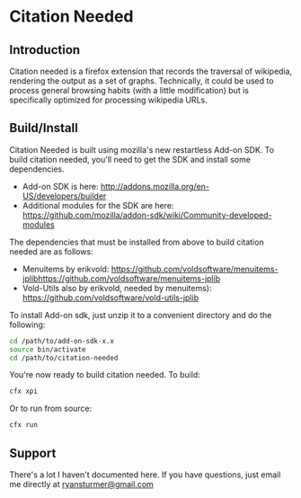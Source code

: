 Citation Needed
===============

Introduction
------------
Citation needed is a firefox extension that records the traversal of wikipedia, rendering the output as a set of graphs.  Technically, it could be used to process general browsing habits (with a little modification) but is specifically optimized for processing wikipedia URLs.

Build/Install
-------------
Citation Needed is built using mozilla's new restartless Add-on SDK.  To build citation needed, you'll need to get the SDK and install some dependencies.

* Add-on SDK is here: http://addons.mozilla.org/en-US/developers/builder
* Additional modules for the SDK are here: https://github.com/mozilla/addon-sdk/wiki/Community-developed-modules

The dependencies that must be installed from above to build citation needed are as follows:

* Menuitems by erikvold: https://github.com/voldsoftware/menuitems-jplibhttps://github.com/voldsoftware/menuitems-jplib
* Vold-Utils also by erikvold, needed by menuitems): https://github.com/voldsoftware/vold-utils-jplib

To install Add-on sdk, just unzip it to a convenient directory and do the following:
```bash
cd /path/to/add-on-sdk-x.x
source bin/activate
cd /path/to/citation-needed
```

You're now ready to build citation needed.  To build:
```bash
cfx xpi
```

Or to run from source:

```bash
cfx run
```

Support
-------
There's a lot I haven't documented here.  If you have questions, just email me directly at <ryansturmer@gmail.com>
